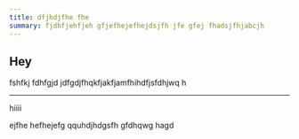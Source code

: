 ```yaml
---
title: dfjhdjfhe fhe
summary: fjdhfjehfjeh gfjefhejefhejdsjfh jfe gfej fhadsjfhjabcjh
---
```

## Hey

fshfkj fdhfgjd jdfgdjfhqkfjakfjamfhihdfjsfdhjwq h



>

- - -

hiiii

ejfhe hefhejefg qquhdjhdgsfh  gfdhqwg hagd
